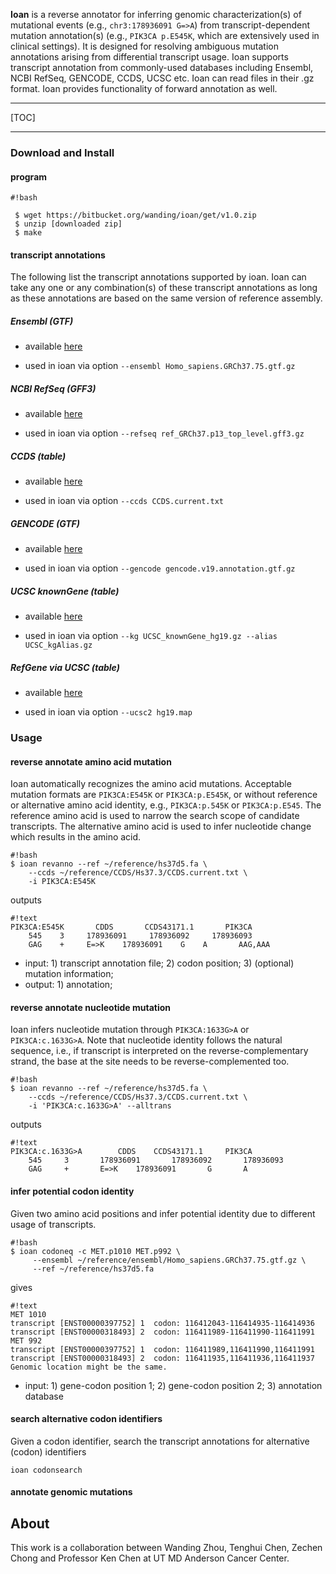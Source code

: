 **Ioan** is a reverse annotator for inferring genomic characterization(s) of mutational events (e.g., ```chr3:178936091 G=>A```) from transcript-dependent mutation annotation(s) (e.g., ```PIK3CA p.E545K```, which are extensively used in clinical settings). It is designed for resolving ambiguous mutation annotations arising from differential transcript usage. Ioan supports transcript annotation from commonly-used databases including Ensembl, NCBI RefSeq, GENCODE, CCDS, UCSC etc. Ioan can read files in their .gz format. Ioan provides functionality of forward annotation as well.

--------

[TOC]

--------

### Download and Install

#### program
```
#!bash

 $ wget https://bitbucket.org/wanding/ioan/get/v1.0.zip
 $ unzip [downloaded zip]
 $ make
```

#### transcript annotations

The following list the transcript annotations supported by ioan. Ioan can take any one or any combination(s) of these transcript annotations as long as these annotations are based on the same version of reference assembly.

##### Ensembl (GTF)

 + available [here](http://http://www.ensembl.org/info/data/ftp/index.html)

 + used in ioan via option ```--ensembl Homo_sapiens.GRCh37.75.gtf.gz```

##### NCBI RefSeq (GFF3)

 + available [here](ftp://ftp.ncbi.nlm.nih.gov/genomes/H_sapiens/ARCHIVE/ANNOTATION_RELEASE.105/GFF/ref_GRCh37.p13_top_level.gff3.gz)

 + used in ioan via option ```--refseq ref_GRCh37.p13_top_level.gff3.gz```

##### CCDS (table)

 + available [here](http://www.ncbi.nlm.nih.gov/CCDS/CcdsBrowse.cgi)

 + used in ioan via option ```--ccds CCDS.current.txt```

##### GENCODE (GTF)

 + available [here](http://www.gencodegenes.org/releases/19.html)

 + used in ioan via option ```--gencode gencode.v19.annotation.gtf.gz```

##### UCSC knownGene (table)

 + available [here](https://genome.ucsc.edu/cgi-bin/hgTables?command=start)

 + used in ioan via option ```--kg UCSC_knownGene_hg19.gz --alias UCSC_kgAlias.gz```

##### RefGene via UCSC (table)

 + available [here](https://genome.ucsc.edu/cgi-bin/hgTables?command=start)

 + used in ioan via option ```--ucsc2 hg19.map```

### Usage


#### reverse annotate amino acid mutation
Ioan automatically recognizes the amino acid mutations. Acceptable mutation formats are ```PIK3CA:E545K``` or ```PIK3CA:p.E545K```, or without reference or alternative amino acid identity, e.g., ```PIK3CA:p.545K``` or ```PIK3CA:p.E545```. The reference amino acid is used to narrow the search scope of candidate transcripts. The alternative amino acid is used to infer nucleotide change which results in the amino acid.

```
#!bash
$ ioan revanno --ref ~/reference/hs37d5.fa \
    --ccds ~/reference/CCDS/Hs37.3/CCDS.current.txt \
    -i PIK3CA:E545K
```
outputs
```
#!text
PIK3CA:E545K       CDDS       CCDS43171.1       PIK3CA 
    545    3     178936091     178936092     178936093
    GAG    +     E=>K    178936091    G    A       AAG,AAA
```
 + input: 1) transcript annotation file; 2) codon position; 3) (optional) mutation information;
 + output: 1) annotation;


#### reverse annotate nucleotide mutation
Ioan infers nucleotide mutation through ```PIK3CA:1633G>A``` or ```PIK3CA:c.1633G>A```. Note that nucleotide identity follows the natural sequence, i.e., if transcript is interpreted on the reverse-complementary strand, the base at the site needs to be reverse-complemented too.
```
#!bash
$ ioan revanno --ref ~/reference/hs37d5.fa \
    --ccds ~/reference/CCDS/Hs37.3/CCDS.current.txt \
    -i 'PIK3CA:c.1633G>A' --alltrans
```
outputs

```
#!text
PIK3CA:c.1633G>A        CDDS    CCDS43171.1     PIK3CA
    545     3       178936091       178936092       178936093
    GAG     +       E=>K    178936091       G       A
```

#### infer potential codon identity
Given two amino acid positions and infer potential identity due to different usage of transcripts.

```
#!bash
$ ioan codoneq -c MET.p1010 MET.p992 \
     --ensembl ~/reference/ensembl/Homo_sapiens.GRCh37.75.gtf.gz \
     --ref ~/reference/hs37d5.fa
```
gives
```
#!text
MET 1010
transcript [ENST00000397752] 1  codon: 116412043-116414935-116414936
transcript [ENST00000318493] 2  codon: 116411989-116411990-116411991
MET 992
transcript [ENST00000397752] 1  codon: 116411989,116411990,116411991
transcript [ENST00000318493] 2  codon: 116411935,116411936,116411937
Genomic location might be the same.

```

 + input: 1) gene-codon position 1; 2) gene-codon position 2; 3) annotation database

#### search alternative codon identifiers
Given a codon identifier, search the transcript annotations for alternative (codon) identifiers
```
ioan codonsearch 
```

#### annotate genomic mutations

## About
This work is a collaboration between Wanding Zhou, Tenghui Chen, Zechen Chong and Professor Ken Chen at UT MD Anderson Cancer Center.